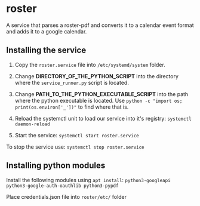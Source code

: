 # roster
A service that parses a roster-pdf and converts it to a calendar event format and adds it to a google calendar.

## Installing the service
1. Copy the `roster.service` file into `/etc/systemd/system` folder.

2. Change **DIRECTORY_OF_THE_PYTHON_SCRIPT** into the directory where the `service_runner.py` script is located.

3. Change **PATH_TO_THE_PYTHON_EXECUTABLE_SCRIPT** into the path where the python executable is located.
Use `python -c "import os; print(os.environ['_'])"` to find where that is.

4. Reload the systemctl unit to load our service into it's registry:
`systemctl daemon-reload`

5. Start the service:
`systemctl start roster.service`

To stop the service use:
`systemctl stop roster.service`

## Installing python modules
Install the following modules using `apt install`:
`python3-googleapi python3-google-auth-oauthlib python3-pypdf`

Place credentials.json file into `roster/etc/` folder

